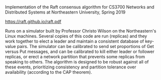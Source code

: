 ﻿Implementation of the Raft consensus algorithm for CS3700 Networks and Distributed Systems at Northeastern University, Spring 2019

https://raft.github.io/raft.pdf

Runs on a simulator built by Professor Christo Wilson on the Northeastern's Linux machines.
Several copies of this code are run (replicas) and they work together to elect a leader
and maintain a consistent database of key-value pairs. 
The simulator can be calibrated to send set proportions of Get versus Put messages, 
and can be calibrated to kill either leader or follower replicas, 
or erect a network partition that prevents some replicas from speaking to others.
The algorithm is designed to be robust against all of these events, 
prioritizing consistency and partition tolerance over availability (according to the CAP theorem).
